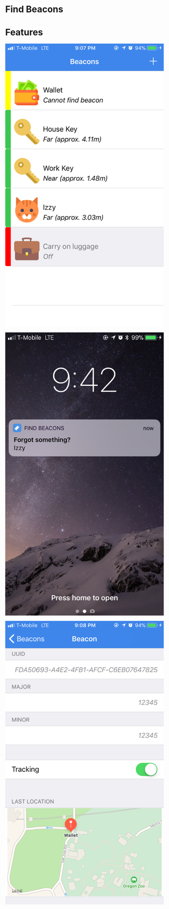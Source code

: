 # Find Beacons



# Features

![demo1](/images/img1.PNG)



![demo2](/images/img2.PNG)



![demo3](/images/img3.PNG)


